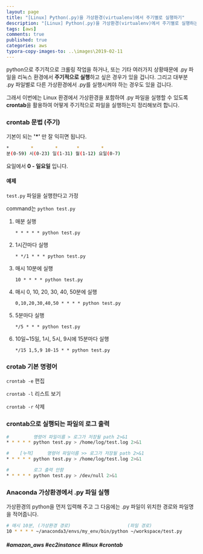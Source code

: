 ```yaml
---
layout: page
title: "[Linux] Python(.py)을 가상환경(virtualenv)에서 주기별로 실행하기"
description: "[Linux] Python(.py)을 가상환경(virtualenv)에서 주기별로 실행하는 방법에 대하여 알아보도록 하겠습니다."
tags: [aws]
comments: true
published: true
categories: aws
typora-copy-images-to: ..\images\2019-02-11
---
```




python으로 주기적으로 크롤링 작업을 하거나, 또는 기타 여러가지 상황때문에 .py 파일을 리눅스 환경에서 **주기적으로 실행**하고 싶은 경우가 있을 겁니다. 그리고 대부분 .py 파일별로 다른 가상환경에서 .py를 실행시켜야 하는 경우도 있을 겁니다.

그래서 이번에는 Linux 환경에서 가상환경을 포함하여 .py 파일을 실행할 수 있도록 **crontab**을 활용하여 어떻게 주기적으로 파일을 실행하는지 정리해보려 합니다.



### crontab 문법 (주기)



기본이 되는 **'*'** 만 잘 익히면 됩니다.

```bash
*        *        *       *        *
분(0-59) 시(0-23) 일(1-31) 월(1-12) 요일(0-7)
```

요일에서 **0 - 일요일**  입니다.



#### 예제

`test.py` 파일을 실행한다고 가정

command는 `python test.py` 

1. 매분 실행

   ```
   * * * * * python test.py
   ```

   

2. 1시간마다 실행

   ```
   * */1 * * * python test.py
   ```

   

3. 매시 10분에 실행

   ```
   10 * * * * python test.py
   ```

   

4. 매시 0, 10, 20, 30, 40, 50분에 실행

   ```
   0,10,20,30,40,50 * * * * python test.py
   ```

   

5. 5분마다 실행

   ```
   */5 * * * python test.py
   ```

   

6. 10일~15일, 1시, 5시, 9시에 15분마다 실행

   ```
   */15 1,5,9 10-15 * * python test.py
   ```

   



### crotab 기본 명령어



`crontab -e`  편집

`crontab -l`  리스트 보기

`crontab -r`  삭제 



### crontab으로 실행되는 파일의 로그 출력



```bash
#         명령어 파일이름 > 로그가 저장될 path 2>&1
* * * * * python test.py > /home/log/test.log 2>&1

#    [누적]     명령어 파일이름 >> 로그가 저장될 path 2>&1
* * * * * python test.py > /home/log/test.log 2>&1

#         로그 출력 안함
* * * * * python test.py > /dev/null 2>&1
```



### Anaconda 가상환경에서 .py 파일 실행



가상환경의 python을 먼저 입력해 주고 그 다음에는 .py 파일이 위치한 경로와 파일명을 적어줍니다.

```bash
# 매시 10분, (가상환경 경로)                     (파일 경로)
10 * * * * ~/anaconda3/envs/my_env/bin/python ~/workspace/test.py
```



##### #amazon_aws #ec2instance #linux #crontab